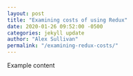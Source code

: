 ```yaml
---
layout: post
title: "Examining costs of using Redux"
date: 2020-01-26 09:52:00 -0500
categories: jekyll update
author: "Alex Sullivan"
permalink: "/examining-redux-costs/"
---
```


Example content
